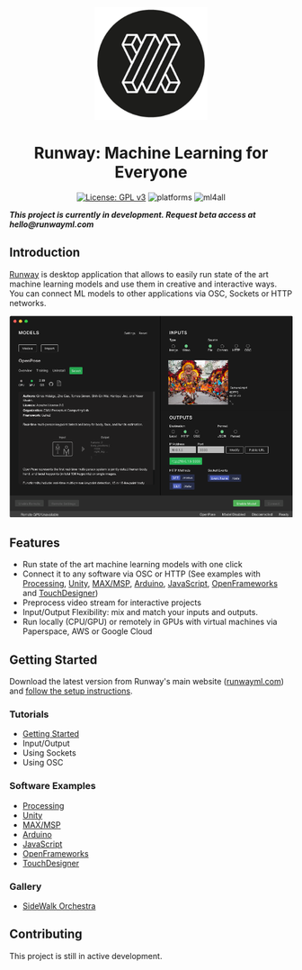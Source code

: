<p align="center">
  <a href="https://runwayml.com/"><img src="./imgs/logo_circle.png" alt="runway logo" width="200"></a>
</p>

<h1 align="center">Runway: Machine Learning for Everyone</h1>

<p align="center">
  <a href="https://www.gnu.org/licenses/gpl-3.0"><img src="https://img.shields.io/badge/License-GPL%20v3-blue.svg" alt="License: GPL v3"></a>
  <img src="https://img.shields.io/badge/platform-macOS%20%7C%20win--64%20%7C%20linux--64-lightgrey.svg" alt="platforms">
  <img src="https://img.shields.io/badge/machine%20learning-for%20all-green.svg" alt="ml4all">
</p>

**_This project is currently in development. Request beta access at hello@runwayml.com_** 

## Introduction

[Runway](https://runwayml.com/) is desktop application that allows to easily run state of the art machine learning models and use them in creative and interactive ways. You can connect ML models to other applications via OSC, Sockets or HTTP networks.

<p align="center">
  <img src="./imgs/demo.png" alt="runway logo" width="740">
</p>

## Features

- Run state of the art machine learning models with one click
- Connect it to any software via OSC or HTTP (See examples with [Processing](https://github.com/runwayml/examples_processing), [Unity](https://github.com/runwayml/examples_unity), [MAX/MSP](https://github.com/runwayml/examples_maxmsp), [Arduino](https://github.com/runwayml/examples_arduino), [JavaScript](https://github.com/runwayml/examples_javascript), [OpenFrameworks](https://github.com/runwayml/examples_openFrameworks) and [TouchDesigner](https://github.com/runwayml/examples_touchDesigner))
- Preprocess video stream for interactive projects
- Input/Output Flexibility: mix and match your inputs and outputs.
- Run locally (CPU/GPU) or remotely in GPUs with virtual machines via Paperspace, AWS or Google Cloud

## Getting Started

Download the latest version from Runway's main website ([runwayml.com](https://runwayml.com/)) and [follow the setup instructions](https://runwayml.com/docs/install/).

### Tutorials
 - [Getting Started](https://runwayml.com/tutorials/getting-started/)
 - Input/Output
 - Using Sockets
 - Using OSC

### Software Examples
  - [Processing](https://github.com/runwayml/examples_processing)
  - [Unity](https://github.com/runwayml/examples_unity)
  - [MAX/MSP](https://github.com/runwayml/examples_maxmsp)
  - [Arduino](https://github.com/runwayml/examples_arduino)
  - [JavaScript](https://github.com/runwayml/examples_javascript)
  - [OpenFrameworks](https://github.com/runwayml/examples_openFrameworks)
  - [TouchDesigner](https://github.com/runwayml/examples_touchDesigner)

### Gallery
  - [SideWalk Orchestra](https://github.com/cvalenzuela/sidewalk_orchestra)


## Contributing

This project is still in active development.
